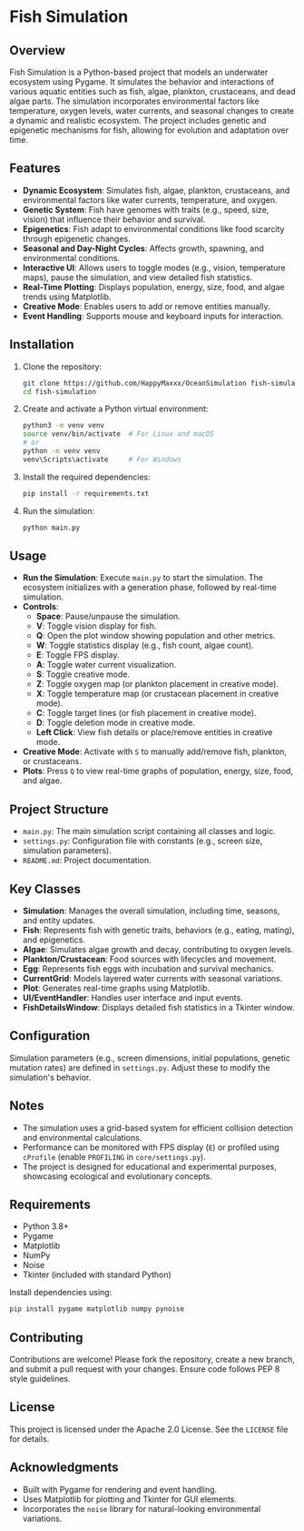 # Fish Simulation

## Overview
Fish Simulation is a Python-based project that models an underwater ecosystem using Pygame. It simulates the behavior and interactions of various aquatic entities such as fish, algae, plankton, crustaceans, and dead algae parts. The simulation incorporates environmental factors like temperature, oxygen levels, water currents, and seasonal changes to create a dynamic and realistic ecosystem. The project includes genetic and epigenetic mechanisms for fish, allowing for evolution and adaptation over time.

## Features
- **Dynamic Ecosystem**: Simulates fish, algae, plankton, crustaceans, and environmental factors like water currents, temperature, and oxygen.
- **Genetic System**: Fish have genomes with traits (e.g., speed, size, vision) that influence their behavior and survival.
- **Epigenetics**: Fish adapt to environmental conditions like food scarcity through epigenetic changes.
- **Seasonal and Day-Night Cycles**: Affects growth, spawning, and environmental conditions.
- **Interactive UI**: Allows users to toggle modes (e.g., vision, temperature maps), pause the simulation, and view detailed fish statistics.
- **Real-Time Plotting**: Displays population, energy, size, food, and algae trends using Matplotlib.
- **Creative Mode**: Enables users to add or remove entities manually.
- **Event Handling**: Supports mouse and keyboard inputs for interaction.

## Installation
1. Clone the repository:
   ```bash
   git clone https://github.com/HappyMaxxx/OceanSimulation fish-simulation
   cd fish-simulation
   ```
2. Create and activate a Python virtual environment:  
   ```bash
   python3 -m venv venv
   source venv/bin/activate  # For Linux and macOS
   # or
   python -m venv venv
   venv\Scripts\activate     # For Windows
   ```
3. Install the required dependencies:
   ```bash
   pip install -r requirements.txt
   ```
4. Run the simulation:
   ```bash
   python main.py
   ```

## Usage
- **Run the Simulation**: Execute `main.py` to start the simulation. The ecosystem initializes with a generation phase, followed by real-time simulation.
- **Controls**:
  - **Space**: Pause/unpause the simulation.
  - **V**: Toggle vision display for fish.
  - **Q**: Open the plot window showing population and other metrics.
  - **W**: Toggle statistics display (e.g., fish count, algae count).
  - **E**: Toggle FPS display.
  - **A**: Toggle water current visualization.
  - **S**: Toggle creative mode.
  - **Z**: Toggle oxygen map (or plankton placement in creative mode).
  - **X**: Toggle temperature map (or crustacean placement in creative mode).
  - **C**: Toggle target lines (or fish placement in creative mode).
  - **D**: Toggle deletion mode in creative mode.
  - **Left Click**: View fish details or place/remove entities in creative mode.
- **Creative Mode**: Activate with `S` to manually add/remove fish, plankton, or crustaceans.
- **Plots**: Press `Q` to view real-time graphs of population, energy, size, food, and algae.

## Project Structure
- `main.py`: The main simulation script containing all classes and logic.
- `settings.py`: Configuration file with constants (e.g., screen size, simulation parameters).
- `README.md`: Project documentation.

## Key Classes
- **Simulation**: Manages the overall simulation, including time, seasons, and entity updates.
- **Fish**: Represents fish with genetic traits, behaviors (e.g., eating, mating), and epigenetics.
- **Algae**: Simulates algae growth and decay, contributing to oxygen levels.
- **Plankton/Crustacean**: Food sources with lifecycles and movement.
- **Egg**: Represents fish eggs with incubation and survival mechanics.
- **CurrentGrid**: Models layered water currents with seasonal variations.
- **Plot**: Generates real-time graphs using Matplotlib.
- **UI/EventHandler**: Handles user interface and input events.
- **FishDetailsWindow**: Displays detailed fish statistics in a Tkinter window.

## Configuration
Simulation parameters (e.g., screen dimensions, initial populations, genetic mutation rates) are defined in `settings.py`. Adjust these to modify the simulation's behavior.

## Notes
- The simulation uses a grid-based system for efficient collision detection and environmental calculations.
- Performance can be monitored with FPS display (`E`) or profiled using `cProfile` (enable `PROFILING` in `core/settings.py`).
- The project is designed for educational and experimental purposes, showcasing ecological and evolutionary concepts.

## Requirements
- Python 3.8+
- Pygame
- Matplotlib
- NumPy
- Noise
- Tkinter (included with standard Python)

Install dependencies using:
```bash
pip install pygame matplotlib numpy pynoise
```

## Contributing
Contributions are welcome! Please fork the repository, create a new branch, and submit a pull request with your changes. Ensure code follows PEP 8 style guidelines.

## License
This project is licensed under the Apache 2.0 License. See the `LICENSE` file for details.

## Acknowledgments
- Built with Pygame for rendering and event handling.
- Uses Matplotlib for plotting and Tkinter for GUI elements.
- Incorporates the `noise` library for natural-looking environmental variations.